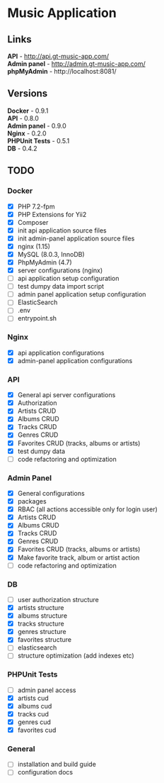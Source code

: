# Music Application

## Links

**API** - http://api.gt-music-app.com/<br>
**Admin panel** - http://admin.gt-music-app.com/<br>
**phpMyAdmin** - http://localhost:8081/<br>

## Versions

**Docker** - 0.9.1<br>
**API** - 0.8.0<br>
**Admin panel** - 0.9.0<br>
**Nginx** - 0.2.0<br>
**PHPUnit Tests** - 0.5.1<br>
**DB** - 0.4.2<br>

## TODO

### Docker

- [x] PHP 7.2-fpm
- [x] PHP Extensions for Yii2
- [x] Composer
- [x] init api application source files
- [x] init admin-panel application source files
- [x] nginx (1.15)
- [x] MySQL (8.0.3, InnoDB)
- [x] PhpMyAdmin (4.7)
- [x] server configurations (nginx)
- [ ] api application setup configuration
- [ ] test dumpy data import script
- [ ] admin panel application setup configuration
- [ ] ElasticSearch
- [ ] .env
- [ ] entrypoint.sh

### Nginx

- [x] api application configurations
- [x] admin-panel application configurations

### API

- [x] General api server configurations
- [x] Authorization
- [x] Artists CRUD
- [x] Albums CRUD
- [x] Tracks CRUD
- [x] Genres CRUD
- [x] Favorites CRUD (tracks, albums or artists)
- [x] test dumpy data
- [ ] code refactoring and optimization

### Admin Panel

- [x] General configurations
- [x] packages
- [x] RBAC (all actions accessible only for login user)
- [x] Artists CRUD
- [x] Albums CRUD
- [x] Tracks CRUD
- [x] Genres CRUD
- [x] Favorites CRUD (tracks, albums or artists)
- [x] Make favorite track, album or artist action
- [ ] code refactoring and optimization

### DB

- [ ] user authorization structure
- [x] artists structure
- [x] albums structure
- [x] tracks structure
- [x] genres structure
- [x] favorites structure
- [ ] elasticsearch
- [ ] structure optimization (add indexes etc)

### PHPUnit Tests

- [ ] admin panel access
- [x] artists cud
- [x] albums cud
- [x] tracks cud
- [x] genres cud
- [x] favorites cud

### General

- [ ] installation and build guide
- [ ] configuration docs
